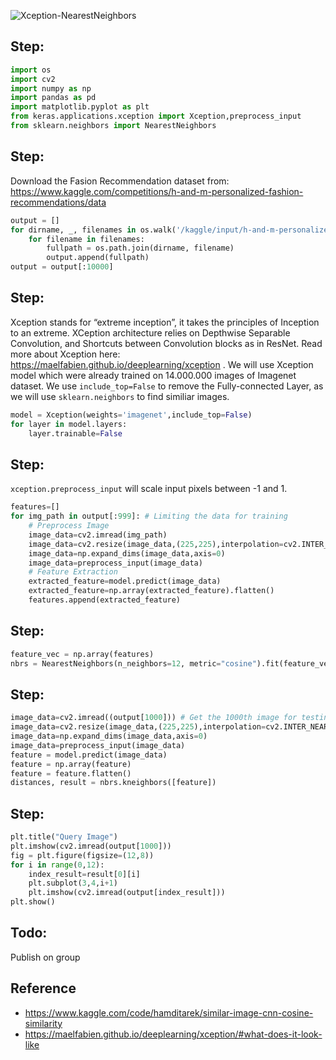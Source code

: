 
![Xception-NearestNeighbors](https://github.com/hughiephan/DPL/assets/16631121/96a5e71c-99cb-476a-988c-6a4a6dc49b0d)

## Step:
```python
import os
import cv2
import numpy as np
import pandas as pd
import matplotlib.pyplot as plt
from keras.applications.xception import Xception,preprocess_input
from sklearn.neighbors import NearestNeighbors
```

## Step:
Download the Fasion Recommendation dataset from: https://www.kaggle.com/competitions/h-and-m-personalized-fashion-recommendations/data

```python
output = []
for dirname, _, filenames in os.walk('/kaggle/input/h-and-m-personalized-fashion-recommendations/images'):
    for filename in filenames:
        fullpath = os.path.join(dirname, filename)
        output.append(fullpath)
output = output[:10000]
```

## Step:
Xception stands for “extreme inception”, it takes the principles of Inception to an extreme. XCeption architecture relies on Depthwise Separable Convolution, and Shortcuts between Convolution blocks as in ResNet. Read more about Xception here: https://maelfabien.github.io/deeplearning/xception . We will use Xception model which were already trained on 14.000.000 images of Imagenet dataset. We use `include_top=False` to remove the Fully-connected Layer, as we will use `sklearn.neighbors` to find similiar images.

```python
model = Xception(weights='imagenet',include_top=False)
for layer in model.layers:
    layer.trainable=False
```

## Step:
`xception.preprocess_input` will scale input pixels between -1 and 1. 

```python
features=[]
for img_path in output[:999]: # Limiting the data for training
    # Preprocess Image
    image_data=cv2.imread(img_path)
    image_data=cv2.resize(image_data,(225,225),interpolation=cv2.INTER_NEAREST)  
    image_data=np.expand_dims(image_data,axis=0)
    image_data=preprocess_input(image_data)
    # Feature Extraction
    extracted_feature=model.predict(image_data)
    extracted_feature=np.array(extracted_feature).flatten()
    features.append(extracted_feature)
```

## Step:
```python
feature_vec = np.array(features)
nbrs = NearestNeighbors(n_neighbors=12, metric="cosine").fit(feature_vec)
```

## Step:
```python
image_data=cv2.imread((output[1000])) # Get the 1000th image for testing
image_data=cv2.resize(image_data,(225,225),interpolation=cv2.INTER_NEAREST)  
image_data=np.expand_dims(image_data,axis=0)
image_data=preprocess_input(image_data)
feature = model.predict(image_data)
feature = np.array(feature)
feature = feature.flatten()
distances, result = nbrs.kneighbors([feature])
```

## Step:
```python
plt.title("Query Image")
plt.imshow(cv2.imread(output[1000]))
fig = plt.figure(figsize=(12,8))
for i in range(0,12):
    index_result=result[0][i]
    plt.subplot(3,4,i+1)
    plt.imshow(cv2.imread(output[index_result]))
plt.show()
```

## Todo: 

Publish on group

## Reference
- https://www.kaggle.com/code/hamditarek/similar-image-cnn-cosine-similarity
- https://maelfabien.github.io/deeplearning/xception/#what-does-it-look-like
